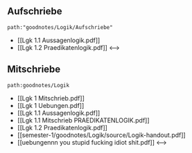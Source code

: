 ## Aufschriebe
```expander
path:"goodnotes/Logik/Aufschriebe"
```
- [[Lgk 1.1 Aussagenlogik.pdf]]
- [[Lgk 1.2 Praedikatenlogik.pdf]]
<-->

## Mitschriebe
```expander
path:goodnotes/Logik
```
- [[Lgk 1 Mitschrieb.pdf]]
- [[Lgk 1 Uebungen.pdf]]
- [[Lgk 1.1 Aussagenlogik.pdf]]
- [[Lgk 1.1 Mitschrieb PRAEDIKATENLOGIK.pdf]]
- [[Lgk 1.2 Praedikatenlogik.pdf]]
- [[semester-1/goodnotes/Logik/source/Logik-handout.pdf]]
- [[uebungennn you stupid fucking idiot shit.pdf]]
<-->